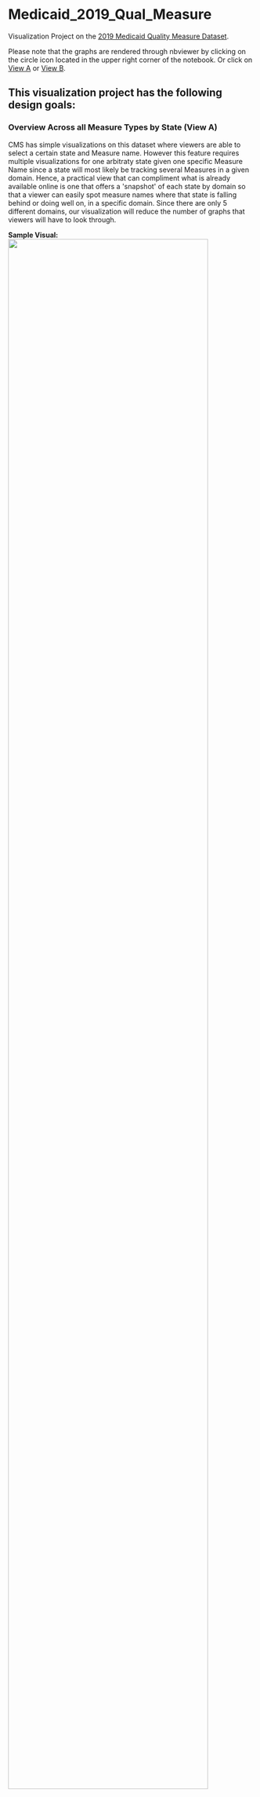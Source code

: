 # Medicaid_2019_Qual_Measure
Visualization Project on the [2019 Medicaid Quality Measure Dataset](https://data.medicaid.gov/dataset/e36d89c0-f62e-56d5-bc7e-b0adf89262b8).

Please note that the graphs are rendered through nbviewer by clicking on the circle icon located in the upper right corner of the notebook. Or click on [View A](https://nbviewer.jupyter.org/github/corpuzn12/Medicaid_2019_Qual_Measure/blob/fcf0a1a5b052dbdd2b1dba4831adaa51ca725322/2019Medicaid.ipynb) or [View B](https://nbviewer.jupyter.org/github/corpuzn12/Medicaid_2019_Qual_Measure/blob/fcf0a1a5b052dbdd2b1dba4831adaa51ca725322/View%20B.ipynb).

## This visualization project has the following design goals: 
### Overview Across all Measure Types by State (View A)
CMS has simple visualizations on this dataset where viewers are able to select a certain state and Measure name. However this feature requires multiple visualizations for one arbitraty state given one specific Measure Name since a state will most likely be tracking several Measures in a given domain. Hence, a practical view that can compliment what is already available online is one that offers a 'snapshot' of each state by domain so that a viewer can easily spot measure names where that state is falling behind or doing well on, in a specific domain. Since there are only 5 different domains, our visualization will reduce the number of graphs that viewers will have to look through. </p> 

**Sample Visual:**
<img src="https://user-images.githubusercontent.com/29220349/131366354-5e957cb5-01fe-4218-8535-f431b9bb1adf.JPG" width="90%"></img> </p> 
Through this view, stakeholders can easily spot the Measures in a given domain where a given state is falling behind. 
 
### Overview Across all States by Measure  Type (View B) 
 </p>
Another valuable view is one that can show a 'snapshot' of all the states relative to a specific measure type where the states are arranged in ascending or descending order. This way, viewers can see the group of states that are in the top, median and bottom quartiles in terms of state rates for measures that these states have in common.
<img src="https://user-images.githubusercontent.com/29220349/134825488-439ed5fa-b1cb-4211-a211-2d17f262d912.JPG" width="90%"></img>

### Ambiguity with the Dataset </p> 
As illustrated below, some entries have indentical information except for the values in 'State Rate' and the corresponding 'Median', 'Top' and 'Bottom Values'. The original dataset did not include dates or other features that would make one entry more accurate than the other. From a general standpoint, we cannot discern which duplicate to keep and out of convinience, we just retained the first instance of a certain entry. 
<img src="https://user-images.githubusercontent.com/29220349/134824766-d20a9546-c3b4-4d96-bb69-914f7f6fd7c3.JPG" width="90%"></img> </p> 



